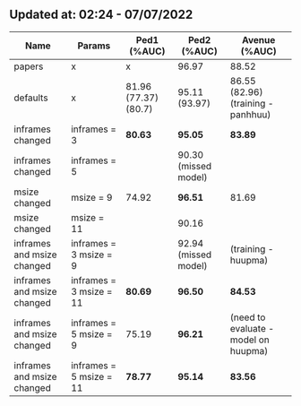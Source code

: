 ## Updated at: 02:24 - 07/07/2022

| Name                       | Params                  | Ped1 (%AUC)          | Ped2 (%AUC)          | Avenue (%AUC)                        |
| -------------------------- | ----------------------- | -------------------- | -------------------- | ------------------------------------ |
| papers                     | x                       | x                    | 96.97                | 88.52                                |
| defaults                   | x                       | 81.96 (77.37) (80.7) | 95.11 (93.97)        | 86.55 (82.96) (training - panhhuu)   |
| inframes changed           | inframes = 3            | <b>80.63             | <b>95.05             | <b>83.89                             |
| inframes changed           | inframes = 5            |                      | 90.30 (missed model) |                                      |
| msize changed              | msize = 9               | 74.92                | <b>96.51             | 81.69                                |
| msize changed              | msize = 11              |                      | 90.16                |                                      |
| inframes and msize changed | inframes = 3 msize = 9  |                      | 92.94 (missed model) | (training - huupma)                  |
| inframes and msize changed | inframes = 3 msize = 11 | <b>80.69             | <b>96.50             | <b>84.53                             |
| inframes and msize changed | inframes = 5 msize = 9  | 75.19                | <b>96.21             | (need to evaluate - model on huupma) |
| inframes and msize changed | inframes = 5 msize = 11 | <b>78.77             | <b>95.14             | <b>83.56                             |
